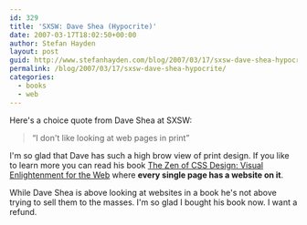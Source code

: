 ```yaml
---
id: 329
title: 'SXSW: Dave Shea (Hypocrite)'
date: 2007-03-17T18:02:50+00:00
author: Stefan Hayden
layout: post
guid: http://www.stefanhayden.com/blog/2007/03/17/sxsw-dave-shea-hypocrite/
permalink: /blog/2007/03/17/sxsw-dave-shea-hypocrite/
categories:
  - books
  - web
---
```

<p>Here's a choice quote from Dave Shea at SXSW:</p>
<blockquote><p>“I don't like looking at web pages in print”</p>
</blockquote>
<p>I'm so glad that Dave has such a high brow view of print design. If you like to learn more you can read his book <a href="http://www.amazon.com/exec/obidos/ASIN/0321303474/stefanhayden-20">The Zen of CSS Design: Visual Enlightenment for the Web</a> where <strong>every single page has a website on it</strong>.</p>
<p>While Dave Shea is above looking at websites in a book he's not above trying to sell them to the masses. I'm so glad I bought his book now. I want a refund.
</p>
